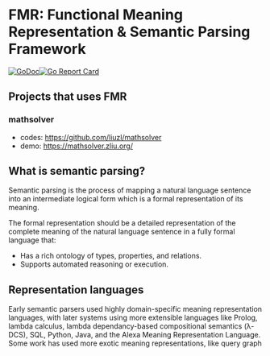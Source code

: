 # FMR: Functional Meaning Representation & Semantic Parsing Framework
[![GoDoc](https://godoc.org/github.com/liuzl/fmr?status.svg)](https://godoc.org/github.com/liuzl/fmr)[![Go Report Card](https://goreportcard.com/badge/github.com/liuzl/fmr)](https://goreportcard.com/report/github.com/liuzl/fmr)

## Projects that uses FMR

### mathsolver
* codes: https://github.com/liuzl/mathsolver
* demo: https://mathsolver.zliu.org/

## What is semantic parsing?
Semantic parsing is the process of mapping a natural language sentence into an intermediate logical form which is a formal representation of its meaning.

The formal representation should be a detailed representation of the complete meaning of the natural language sentence in a fully formal language that:

* Has a rich ontology of types, properties, and relations.
* Supports automated reasoning or execution.

## Representation languages
Early semantic parsers used highly domain-specific meaning representation languages, with later systems using more extensible languages like Prolog, lambda calculus, lambda dependancy-based compositional semantics (λ-DCS), SQL, Python, Java, and the Alexa Meaning Representation Language. Some work has used more exotic meaning representations, like query graph